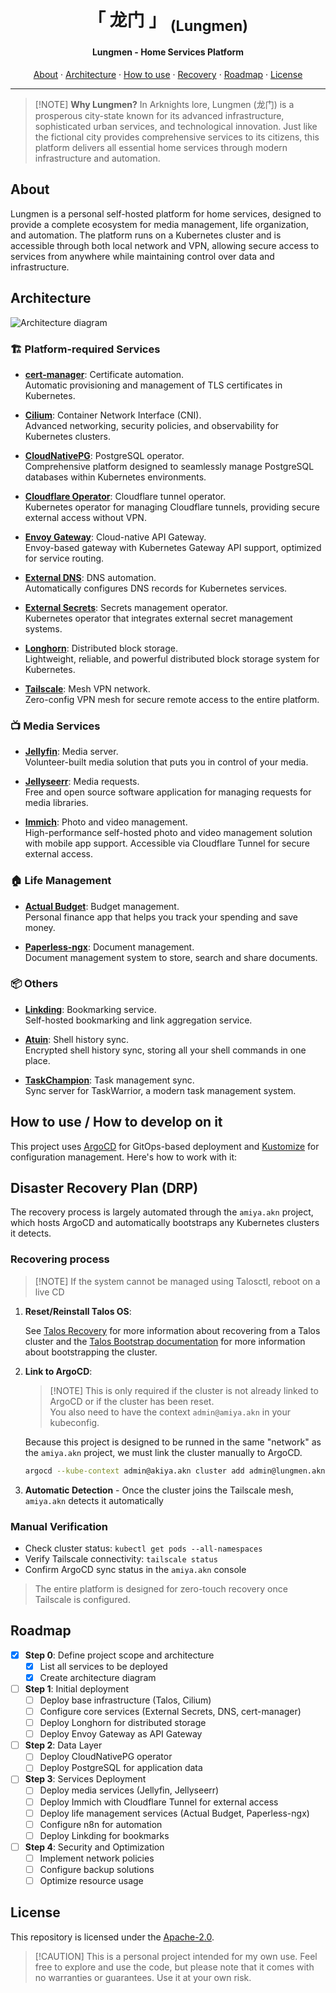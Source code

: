 <!-- markdownlint-disable MD033 -->

<h1 align="center">
  「 龙门 」 <sub>(Lungmen)</sub>
</h1>

<h4 align="center">Lungmen - Home Services Platform</h4>

<div align='center'>
  <a href="#about">About</a> · <a href="#architecture">Architecture</a> · <a href="#how-to-use--how-to-develop-on-it">How to use</a> · <a href="#disaster-recovery-plan-drp">Recovery</a> · <a href="#roadmap">Roadmap</a> · <a href="#license">License</a>
</div>

***

> \[!NOTE]
> **Why Lungmen?** In Arknights lore, Lungmen (龙门) is a prosperous city-state known for its advanced infrastructure, sophisticated urban services, and technological innovation. Just like the fictional city provides comprehensive services to its citizens, this platform delivers all essential home services through modern infrastructure and automation.

## About

Lungmen is a personal self-hosted platform for home services, designed to provide a complete ecosystem for media management, life organization, and automation. The platform runs on a Kubernetes cluster and is accessible through both local network and VPN, allowing secure access to services from anywhere while maintaining control over data and infrastructure.

## Architecture

![Architecture diagram](./assets/architecture.svg)

### 🏗️ Platform-required Services

* **[cert-manager](https://cert-manager.io/)**: Certificate automation. <br/>
  Automatic provisioning and management of TLS certificates in Kubernetes.

* **[Cilium](https://cilium.io/)**: Container Network Interface (CNI). <br/>
  Advanced networking, security policies, and observability for Kubernetes clusters.

* **[CloudNativePG](https://cloudnativepg.io/)**: PostgreSQL operator. <br/>
  Comprehensive platform designed to seamlessly manage PostgreSQL databases within Kubernetes environments.

* **[Cloudflare Operator](https://github.com/adyanth/cloudflare-operator)**: Cloudflare tunnel operator. <br/>
  Kubernetes operator for managing Cloudflare tunnels, providing secure external access without VPN.

* **[Envoy Gateway](https://gateway.envoyproxy.io/)**: Cloud-native API Gateway. <br/>
  Envoy-based gateway with Kubernetes Gateway API support, optimized for service routing.

* **[External DNS](https://github.com/kubernetes-sigs/external-dns)**: DNS automation. <br/>
  Automatically configures DNS records for Kubernetes services.

* **[External Secrets](https://external-secrets.io/)**: Secrets management operator. <br/>
  Kubernetes operator that integrates external secret management systems.

* **[Longhorn](https://longhorn.io/)**: Distributed block storage. <br/>
  Lightweight, reliable, and powerful distributed block storage system for Kubernetes.

* **[Tailscale](https://tailscale.com/)**: Mesh VPN network. <br/>
  Zero-config VPN mesh for secure remote access to the entire platform.

### 📺 Media Services

* **[Jellyfin](https://jellyfin.org/)**: Media server. <br/>
  Volunteer-built media solution that puts you in control of your media.

* **[Jellyseerr](https://github.com/Fallenbagel/jellyseerr)**: Media requests. <br/>
  Free and open source software application for managing requests for media libraries.

* **[Immich](https://immich.app/)**: Photo and video management. <br/>
  High-performance self-hosted photo and video management solution with mobile app support. Accessible via Cloudflare Tunnel for secure external access.

### 🏠 Life Management

* **[Actual Budget](https://actualbudget.com/)**: Budget management. <br/>
  Personal finance app that helps you track your spending and save money.

<!-- trunk-ignore-begin(markdown-link-check/403): Paperless documentation is behind Cloudflare -->

* **[Paperless-ngx](https://docs.paperless-ngx.com/)**: Document management. <br/>
  Document management system to store, search and share documents.

<!-- trunk-ignore-end(markdown-link-check/403) -->

### 📦 Others

* **[Linkding](https://github.com/sissbruecker/linkding)**: Bookmarking service. <br/>
  Self-hosted bookmarking and link aggregation service.

* **[Atuin](https://docs.atuin.sh/)**: Shell history sync. <br/>
  Encrypted shell history sync, storing all your shell commands in one place.

* **[TaskChampion](https://github.com/GothenburgBitFactory/taskchampion-sync-server)**: Task management sync. <br/>
  Sync server for TaskWarrior, a modern task management system.

## How to use / How to develop on it

This project uses [ArgoCD](https://argoproj.github.io/cd/) for GitOps-based deployment and [Kustomize](https://kustomize.io/) for configuration management. Here's how to work with it:

## Disaster Recovery Plan (DRP)

The recovery process is largely automated through the `amiya.akn` project, which hosts ArgoCD and automatically bootstraps any Kubernetes clusters it detects.

### Recovering process

> \[!NOTE]
> If the system cannot be managed using Talosctl, reboot on a live CD

1. **Reset/Reinstall Talos OS**:

   See [Talos Recovery](https://www.talos.dev/v1.10/advanced/disaster-recovery/) for more information about recovering from a Talos cluster and the [Talos Bootstrap documentation](docs/BOOTSTRAP_TALOS.md) for more information about bootstrapping the cluster.

2. **Link to ArgoCD**:

   > \[!NOTE]
   > This is only required if the cluster is not already linked to ArgoCD or if the cluster has been reset.\
   > You also need to have the context `admin@amiya.akn` in your kubeconfig.

   Because this project is designed to be runned in the same "network" as the `amiya.akn` project, we must link the cluster manually to ArgoCD.

   ```bash
   argocd --kube-context admin@akiya.akn cluster add admin@lungmen.akn --name lungmen.akn --label device.tailscale.com/os=linux
   ```

3. **Automatic Detection** - Once the cluster joins the Tailscale mesh, `amiya.akn` detects it automatically

### Manual Verification

* Check cluster status: `kubectl get pods --all-namespaces`
* Verify Tailscale connectivity: `tailscale status`
* Confirm ArgoCD sync status in the `amiya.akn` console

> The entire platform is designed for zero-touch recovery once Tailscale is configured.

## Roadmap

<!-- trunk-ignore-begin(remark-lint/list-item-content-indent) -->

* [x] **Step 0**: Define project scope and architecture
  * [x] List all services to be deployed
  * [x] Create architecture diagram
* [ ] **Step 1**: Initial deployment
  * [ ] Deploy base infrastructure (Talos, Cilium)
  * [ ] Configure core services (External Secrets, DNS, cert-manager)
  * [ ] Deploy Longhorn for distributed storage
  * [ ] Deploy Envoy Gateway as API Gateway
* [ ] **Step 2**: Data Layer
  * [ ] Deploy CloudNativePG operator
  * [ ] Deploy PostgreSQL for application data
* [ ] **Step 3**: Services Deployment
  * [ ] Deploy media services (Jellyfin, Jellyseerr)
  * [ ] Deploy Immich with Cloudflare Tunnel for external access
  * [ ] Deploy life management services (Actual Budget, Paperless-ngx)
  * [ ] Configure n8n for automation
  * [ ] Deploy Linkding for bookmarks
* [ ] **Step 4**: Security and Optimization
  * [ ] Implement network policies
  * [ ] Configure backup solutions
  * [ ] Optimize resource usage

<!-- trunk-ignore-end(remark-lint/list-item-content-indent) -->

## License

This repository is licensed under the [Apache-2.0](../../LICENSE).

> \[!CAUTION]
> This is a personal project intended for my own use. Feel free to explore and use the code,
> but please note that it comes with no warranties or guarantees. Use it at your own risk.
